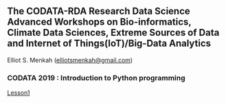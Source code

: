 ## The CODATA-RDA Research Data Science Advanced Workshops on Bio-informatics, Climate Data Sciences, Extreme Sources of Data and Internet of Things(IoT)/Big-Data Analytics

Elliot S. Menkah (elliotsmenkah@gmail.com) <br>

### CODATA 2019 : Introduction to Python programming 

    
<a href="https://github.com/emenkah/python_lessons/tree/master/01_interpreter/README.md"> Lesson1 </a>



